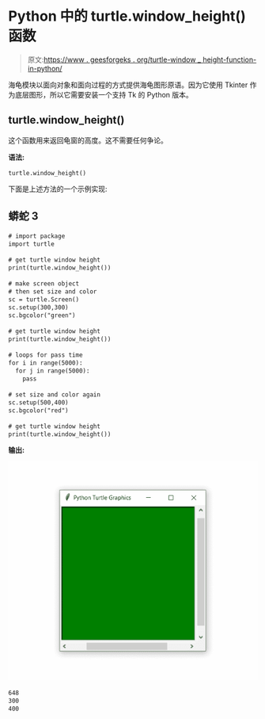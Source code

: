 # Python 中的 turtle.window_height()函数

> 原文:[https://www . geesforgeks . org/turtle-window _ height-function-in-python/](https://www.geeksforgeeks.org/turtle-window_height-function-in-python/)

海龟模块以面向对象和面向过程的方式提供海龟图形原语。因为它使用 Tkinter 作为底层图形，所以它需要安装一个支持 Tk 的 Python 版本。

## turtle.window_height()

这个函数用来返回龟窗的高度。这不需要任何争论。

**语法:**

```
turtle.window_height()

```

下面是上述方法的一个示例实现:

## 蟒蛇 3

```
# import package
import turtle

# get turtle window height
print(turtle.window_height())

# make screen object
# then set size and color
sc = turtle.Screen()
sc.setup(300,300)
sc.bgcolor("green")

# get turtle window height
print(turtle.window_height())

# loops for pass time
for i in range(5000):
  for j in range(5000):
    pass

# set size and color again
sc.setup(500,400)
sc.bgcolor("red")

# get turtle window height
print(turtle.window_height())
```

**输出:**

![](img/71612d5717684ef1b8214e989a03fdad.png)

```
648
300
400

```